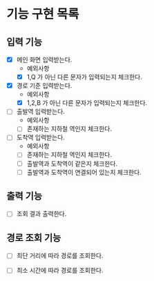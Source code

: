 # 기능 구현 목록

## 입력 기능
- [x] 메인 화면 입력받는다.
  - 예외사항 
  - [x] 1,Q 가 아닌 다른 문자가 입력되는지 체크한다.
- [x] 경로 기준 입력받는다. 
  - 예외사항
  - [x] 1,2,B 가 아닌 다른 문자가 입력되는지 체크한다. 
- [ ] 출발역 입력받는다.
  - 예외사항
  - [ ] 존재하는 지하철 역인지 체크한다.
- [ ] 도착역 입력받는다.
  - 예외사항
  - [ ] 존재하는 지하철 역인지 체크한다. 
  - [ ] 출발역과 도착역이 같은지 체크한다. 
  - [ ] 출발역과 도착역이 연결되어 있는지 체크한다.

## 출력 기능
- [ ] 조회 결과 출력한다.

## 경로 조회 기능
- [ ] 최단 거리에 따라 경로를 조회한다.
- [ ] 최소 시간에 따라 경로를 조회한다.

